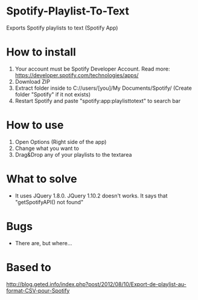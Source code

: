 Spotify-Playlist-To-Text
========================

Exports Spotify playlists to text (Spotify App)

How to install
========================
1. Your account must be Spotify Developer Account. Read more: https://developer.spotify.com/technologies/apps/
2. Download ZIP
3. Extract folder inside to C://users/[you]/My Documents/Spotify/ (Create folder "Spotify" if it not exists)
4. Restart Spotify and paste "spotify:app:playlisttotext" to search bar

How to use
========================
1. Open Options (Right side of the app)
2. Change what you want to
3. Drag&Drop any of your playlists to the textarea

What to solve
========================
- It uses JQuery 1.8.0. JQuery 1.10.2 doesn't works. It says that "getSpotifyAPI() not found"

Bugs
========================
- There are, but where...

Based to
========================
http://blog.geted.info/index.php?post/2012/08/10/Export-de-playlist-au-format-CSV-pour-Spotify
